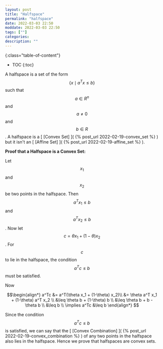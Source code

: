 ```yaml
---
layout: post
title: "Halfspace"
permalink: "halfspace"
date: 2022-03-03 22:50
moddate: 2022-03-03 22:50
tags: [""]
categories:
description: ""
---
```


{:class="table-of-content"}
* TOC 
{:toc}

A halfspace is a set of the form $$\{ x \mid a^Tx \leq b\}$$ such that $$a \in
R^n$$ and $$a \neq 0 $$ and $$b \in R$$. A halfspace is a [ [Convex Set] ]( {%
post_url 2022-02-19-convex_set %} ) but it isn't an [ [Affine Set] ]( {%
post_url 2022-02-19-affine_set %} ).

**Proof that a Halfspace is a Convex Set:**

Let $$x_1$$ and $$x_2$$ be two points in the halfspace. Then $$a^Tx_1 \leq b$$
and $$a^Tx_2 \leq b$$. Now let $$c = \theta x_1 + (1-\theta) x_2$$. For $$c$$ to
lie in the halfspace, the condition $$a^Tc \leq b$$ must be satisfied.

Now 

$$\begin{align*} a^Tc &= a^T(\theta x_1 + (1-\theta) x_2)\\ &= \theta a^T x_1 +
(1-\theta) a^T x_2 \\ &\leq \theta b + (1-\theta) b \\ &\leq \theta b + b -
\theta b \\ &\leq b \\ \implies a^Tc &\leq b \end{align*} $$

Since the condition $$a^Tc \leq b$$ is satisfied, we can say that the [ [Convex
Combination] ]( {% post_url 2022-02-19-convex_combination %} ) of any two points
in the halfspace also lies in the halfspace. Hence we prove that halfspaces are
convex sets.

